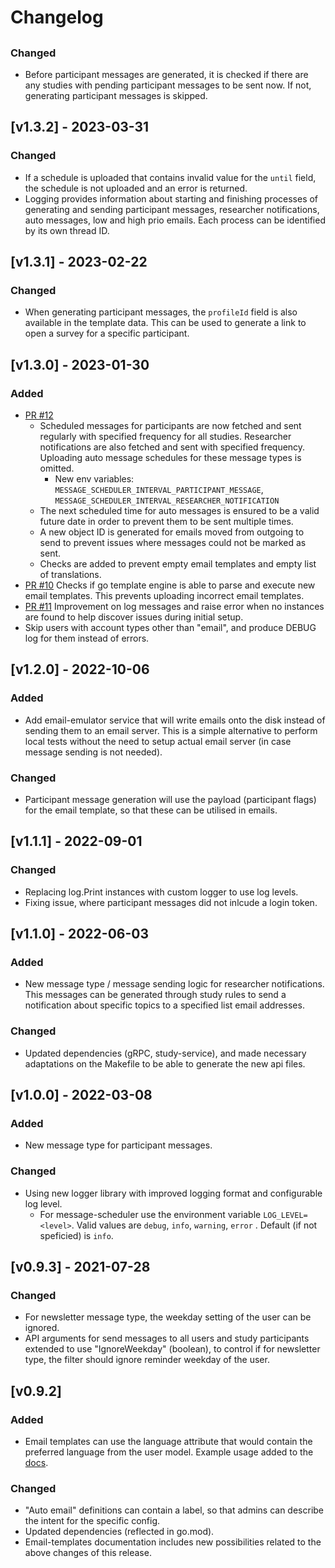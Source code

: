 # Changelog

## 

### Changed

- Before participant messages are generated, it is checked if there are any studies with pending participant messages to be sent now. If not, generating participant messages is skipped.

## [v1.3.2] - 2023-03-31

### Changed

- If a schedule is uploaded that contains invalid value for the `until` field, the schedule is not uploaded and an error is returned.
- Logging provides information about starting and finishing processes of generating and sending participant messages, researcher notifications, auto messages, low and high prio emails. Each process can be identified by its own thread ID.

## [v1.3.1] - 2023-02-22

### Changed

- When generating participant messages, the `profileId` field is also available in the template data. This can be used to generate a link to open a survey for a specific participant.

## [v1.3.0] - 2023-01-30

### Added

- [PR #12](https://github.com/influenzanet/messaging-service/pull/12)
  - Scheduled messages for participants are now fetched and sent regularly with specified frequency for all studies. Researcher notifications are also fetched and sent with specified frequency. Uploading auto message schedules for these message types is omitted.
    - New env variables: `MESSAGE_SCHEDULER_INTERVAL_PARTICIPANT_MESSAGE`, `MESSAGE_SCHEDULER_INTERVAL_RESEARCHER_NOTIFICATION`
  - The next scheduled time for auto messages is ensured to be a valid future date in order to prevent them to be sent multiple times.
  - A new object ID is generated for emails moved from outgoing to send to prevent issues where messages could not be marked as sent.
  - Checks are added to prevent empty email templates and empty list of translations.
- [PR #10](https://github.com/influenzanet/messaging-service/pull/10) Checks if go template engine is able to parse and execute new email templates. This prevents uploading incorrect email templates.
- [PR #11](https://github.com/influenzanet/messaging-service/pull/11) Improvement on log messages and raise error when no instances are found to help discover issues during initial setup.
- Skip users with account types other than "email", and produce DEBUG log for them instead of errors.

## [v1.2.0] - 2022-10-06

### Added

- Add email-emulator service that will write emails onto the disk instead of sending them to an email server. This is a simple alternative to perform local tests without the need to setup actual email server (in case message sending is not needed).

### Changed

- Participant message generation will use the payload (participant flags) for the email template, so that these can be utilised in emails.

## [v1.1.1] - 2022-09-01

### Changed

- Replacing log.Print instances with custom logger to use log levels.
- Fixing issue, where participant messages did not inlcude a login token.

## [v1.1.0] - 2022-06-03

### Added

- New message type / message sending logic for researcher notifications. This messages can be generated through study rules to send a notification about specific topics to a specified list email addresses.

### Changed

- Updated dependencies (gRPC, study-service), and made necessary adaptations on the Makefile to be able to generate the new api files.

## [v1.0.0] - 2022-03-08

### Added

- New message type for participant messages.

### Changed

- Using new logger library with improved logging format and configurable log level.
  - For message-scheduler use the environment variable `LOG_LEVEL=<level>`. Valid values are `debug`, `info`, `warning`, `error` . Default (if not speficied) is `info`.

## [v0.9.3] - 2021-07-28

### Changed

- For newsletter message type, the weekday setting of the user can be ignored.
- API arguments for send messages to all users and study participants extended to use "IgnoreWeekday" (boolean), to control if for newsletter type, the filter should ignore reminder weekday of the user.

## [v0.9.2]

### Added

- Email templates can use the language attribute that would contain the preferred language from the user model. Example usage added to the [docs](docs/email-templates.md).

### Changed

- "Auto email" definitions can contain a label, so that admins can describe the intent for the specific config.
- Updated dependencies (reflected in go.mod).
- Email-templates documentation includes new possibilities related to the above changes of this release.
